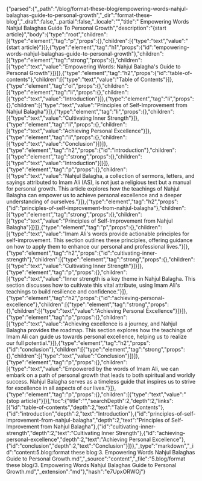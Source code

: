 {"parsed":{"_path":"/blog/format-these-blog/empowering-words-nahjul-balaghas-guide-to-personal-growth","_dir":"format-these-blog","_draft":false,"_partial":false,"_locale":"","title":" Empowering Words Nahjul Balaghas Guide To Personal Growth","description":"{start article}","body":{"type":"root","children":[{"type":"element","tag":"p","props":{},"children":[{"type":"text","value":"{start article}"}]},{"type":"element","tag":"h1","props":{"id":"empowering-words-nahjul-balaghas-guide-to-personal-growth"},"children":[{"type":"element","tag":"strong","props":{},"children":[{"type":"text","value":"Empowering Words: Nahjul Balagha's Guide to Personal Growth"}]}]},{"type":"element","tag":"h2","props":{"id":"table-of-contents"},"children":[{"type":"text","value":"Table of Contents"}]},{"type":"element","tag":"ol","props":{},"children":[{"type":"element","tag":"li","props":{},"children":[{"type":"text","value":"Introduction"}]},{"type":"element","tag":"li","props":{},"children":[{"type":"text","value":"Principles of Self-Improvement from Nahjul Balagha"}]},{"type":"element","tag":"li","props":{},"children":[{"type":"text","value":"Cultivating Inner Strength"}]},{"type":"element","tag":"li","props":{},"children":[{"type":"text","value":"Achieving Personal Excellence"}]},{"type":"element","tag":"li","props":{},"children":[{"type":"text","value":"Conclusion"}]}]},{"type":"element","tag":"h2","props":{"id":"introduction"},"children":[{"type":"element","tag":"strong","props":{},"children":[{"type":"text","value":"Introduction"}]}]},{"type":"element","tag":"p","props":{},"children":[{"type":"text","value":"Nahjul Balagha, a collection of sermons, letters, and sayings attributed to Imam Ali (AS), is not just a religious text but a manual for personal growth. This article explores how the teachings of Nahjul Balagha can empower us to achieve personal excellence and a deeper understanding of ourselves."}]},{"type":"element","tag":"h2","props":{"id":"principles-of-self-improvement-from-nahjul-balagha"},"children":[{"type":"element","tag":"strong","props":{},"children":[{"type":"text","value":"Principles of Self-Improvement from Nahjul Balagha"}]}]},{"type":"element","tag":"p","props":{},"children":[{"type":"text","value":"Imam Ali's words provide actionable principles for self-improvement. This section outlines these principles, offering guidance on how to apply them to enhance our personal and professional lives."}]},{"type":"element","tag":"h2","props":{"id":"cultivating-inner-strength"},"children":[{"type":"element","tag":"strong","props":{},"children":[{"type":"text","value":"Cultivating Inner Strength"}]}]},{"type":"element","tag":"p","props":{},"children":[{"type":"text","value":"Inner strength is a key theme in Nahjul Balagha. This section discusses how to cultivate this vital attribute, using Imam Ali's teachings to build resilience and confidence."}]},{"type":"element","tag":"h2","props":{"id":"achieving-personal-excellence"},"children":[{"type":"element","tag":"strong","props":{},"children":[{"type":"text","value":"Achieving Personal Excellence"}]}]},{"type":"element","tag":"p","props":{},"children":[{"type":"text","value":"Achieving excellence is a journey, and Nahjul Balagha provides the roadmap. This section explores how the teachings of Imam Ali can guide us towards personal excellence, helping us to realize our full potential."}]},{"type":"element","tag":"h2","props":{"id":"conclusion"},"children":[{"type":"element","tag":"strong","props":{},"children":[{"type":"text","value":"Conclusion"}]}]},{"type":"element","tag":"p","props":{},"children":[{"type":"text","value":"Empowered by the words of Imam Ali, we can embark on a path of personal growth that leads to both spiritual and worldly success. Nahjul Balagha serves as a timeless guide that inspires us to strive for excellence in all aspects of our lives."}]},{"type":"element","tag":"p","props":{},"children":[{"type":"text","value":"{stop article}"}]}],"toc":{"title":"","searchDepth":2,"depth":2,"links":[{"id":"table-of-contents","depth":2,"text":"Table of Contents"},{"id":"introduction","depth":2,"text":"Introduction"},{"id":"principles-of-self-improvement-from-nahjul-balagha","depth":2,"text":"Principles of Self-Improvement from Nahjul Balagha"},{"id":"cultivating-inner-strength","depth":2,"text":"Cultivating Inner Strength"},{"id":"achieving-personal-excellence","depth":2,"text":"Achieving Personal Excellence"},{"id":"conclusion","depth":2,"text":"Conclusion"}]}},"_type":"markdown","_id":"content:5.blog:format these blog:3. Empowering Words Nahjul Balaghas Guide to Personal Growth.md","_source":"content","_file":"5.blog/format these blog/3. Empowering Words Nahjul Balaghas Guide to Personal Growth.md","_extension":"md"},"hash":"e7UpxORWOj"}